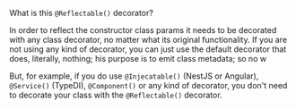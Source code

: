 What is this `@Reflectable()` decorator?

In order to reflect the constructor class params it needs to be decorated with any
class decorator, no matter what its original functionality.
If you are not using any kind of decorator, you can just use the default decorator that
does, literally, nothing; his purpose is to emit class metadata; so no w

But, for example, if you do use `@Injecatable()` (NestJS or Angular), `@Service()` (TypeDI),
`@Component()` or any kind of decorator, you don't need to decorate your class with
the `@Reflectable()` decorator.

